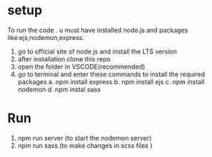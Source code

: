 # setup

To run the code . u must have installed node.js and packages like:ejs,nodemon,express.

1. go to official site of node.js and install the LTS version
2. after installation clone this repo
3. open the folder in VSCODE(recommended)
4. go to terminal and enter these commands to install the required packages
   a. npm install express
   b. npm install ejs
   c. npm install nodemon
   d. npm instal sass

# Run

1. npm run server (to start the nodemon server)
2. npm run sass (to make changes in scss files )
